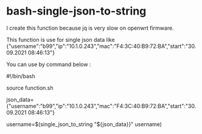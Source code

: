 # bash-single-json-to-string
I create this function because jq is very slow on openwrt firmware.

This function is use for single json data like {"username":"b99","ip":"10.1.0.243","mac":"F4:3C:40:B9:72:BA","start":"30.09.2021 08:46:13"}

You can use by command below :

#!/bin/bash

source function.sh

json_data={"username":"b99","ip":"10.1.0.243","mac":"F4:3C:40:B9:72:BA","start":"30.09.2021 08:46:13"}

username=$(single_json_to_string "${json_data}}" username)

